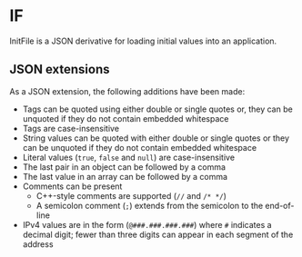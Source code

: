 # IF
InitFile is a JSON derivative for loading initial values into an application.

## JSON extensions

As a JSON extension, the following additions have been made:

* Tags can be quoted using either double or single quotes or, they can be unquoted if they do not contain embedded whitespace
* Tags are case-insensitive
* String values can be quoted with either double or single quotes or they can be unquoted if they do not contain embedded whitespace
* Literal values (`true`, `false` and `null`) are case-insensitive
* The last pair in an object can be followed by a comma
* The last value in an array can be followed by a comma
* Comments can be present
  * C++-style comments are supported (`//` and `/* */`)
  * A semicolon comment (`;`) extends from the semicolon to the end-of-line
* IPv4 values are in the form (`@###.###.###.###`) where `#` indicates a decimal digit; fewer than three digits can appear in each segment of the address
